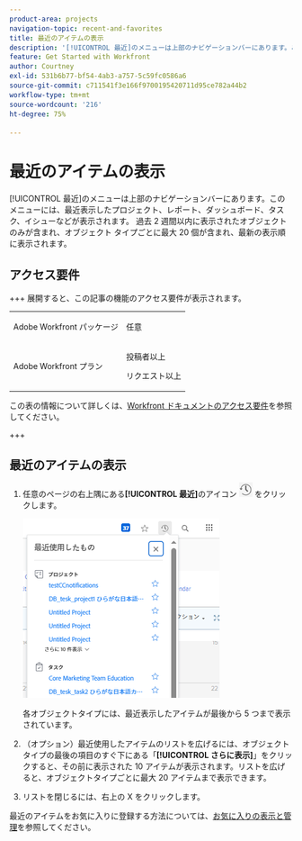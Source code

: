 ```yaml
---
product-area: projects
navigation-topic: recent-and-favorites
title: 最近のアイテムの表示
description: '[!UICONTROL 最近]のメニューは上部のナビゲーションバーにあります。このメニューには、最近表示されたプロジェクト、レポート、ダッシュボード、タスク、イシューなどが表示されます。'
feature: Get Started with Workfront
author: Courtney
exl-id: 531b6b77-bf54-4ab3-a757-5c59fc0586a6
source-git-commit: c711541f3e166f9700195420711d95ce782a44b2
workflow-type: tm+mt
source-wordcount: '216'
ht-degree: 75%

---
```


# 最近のアイテムの表示

[!UICONTROL 最近]のメニューは上部のナビゲーションバーにあります。このメニューには、最近表示したプロジェクト、レポート、ダッシュボード、タスク、イシューなどが表示されます。 過去 2 週間以内に表示されたオブジェクトのみが含まれ、オブジェクト タイプごとに最大 20 個が含まれ、最新の表示順に表示されます。

## アクセス要件

+++ 展開すると、この記事の機能のアクセス要件が表示されます。

<table style="table-layout:auto"> 
 <col> 
 </col> 
 <col> 
 </col> 
 <tbody> 
  <tr> 
   <td role="rowheader">Adobe Workfront パッケージ</td> 
   <td> <p>任意</p> </td> 
  </tr> 
  <tr> 
   <td role="rowheader">Adobe Workfront プラン</td> 
   <td> 
   <p>投稿者以上</p> 
   <p>リクエスト以上</p> </td> 
  </tr> 
 </tbody> 
</table>

この表の情報について詳しくは、[Workfront ドキュメントのアクセス要件](/help/quicksilver/administration-and-setup/add-users/access-levels-and-object-permissions/access-level-requirements-in-documentation.md)を参照してください。

+++


## 最近のアイテムの表示

1. 任意のページの右上隅にある&#x200B;**[!UICONTROL 最近]**&#x200B;のアイコン ![[!UICONTROL 最近]](assets/recents-icon-40x43.png) をクリックします。

   ![最近のリスト](assets/recents-list-2022-350x319.png)

   各オブジェクトタイプには、最近表示したアイテムが最後から 5 つまで表示されています。

1. （オプション）最近使用したアイテムのリストを広げるには、オブジェクトタイプの最後の項目のすぐ下にある「**[!UICONTROL さらに表示]**」をクリックすると、その前に表示された 10 アイテムが表示されます。リストを広げると、オブジェクトタイプごとに最大 20 アイテムまで表示できます。
1. リストを閉じるには、右上の X をクリックします。

最近のアイテムをお気に入りに登録する方法については、[お気に入りの表示と管理](../../../workfront-basics/navigate-workfront/recent-and-favorites/view-and-manage-favorites.md)を参照してください。
